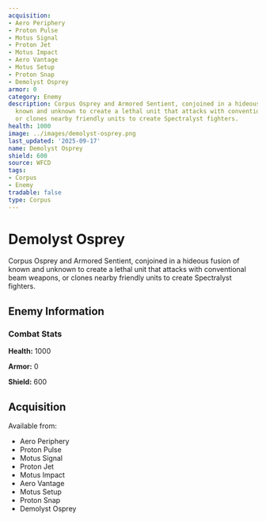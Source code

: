 ```yaml
---
acquisition:
- Aero Periphery
- Proton Pulse
- Motus Signal
- Proton Jet
- Motus Impact
- Aero Vantage
- Motus Setup
- Proton Snap
- Demolyst Osprey
armor: 0
category: Enemy
description: Corpus Osprey and Armored Sentient, conjoined in a hideous fusion of
  known and unknown to create a lethal unit that attacks with conventional beam weapons,
  or clones nearby friendly units to create Spectralyst fighters.
health: 1000
image: ../images/demolyst-osprey.png
last_updated: '2025-09-17'
name: Demolyst Osprey
shield: 600
source: WFCD
tags:
- Corpus
- Enemy
tradable: false
type: Corpus
---
```


# Demolyst Osprey

Corpus Osprey and Armored Sentient, conjoined in a hideous fusion of known and unknown to create a lethal unit that attacks with conventional beam weapons, or clones nearby friendly units to create Spectralyst fighters.

## Enemy Information

### Combat Stats

**Health:** 1000

**Armor:** 0

**Shield:** 600

## Acquisition

Available from:
- Aero Periphery
- Proton Pulse
- Motus Signal
- Proton Jet
- Motus Impact
- Aero Vantage
- Motus Setup
- Proton Snap
- Demolyst Osprey

